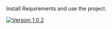 Install Requirements and use the project.

[![Version 1 0 2](https://github.com/sushen/BasicGoogleContact/assets/4492335/31399fb2-6b9c-4e72-8c74-91c93bd20376)](https://youtu.be/_Vs2JJ5F53k)




